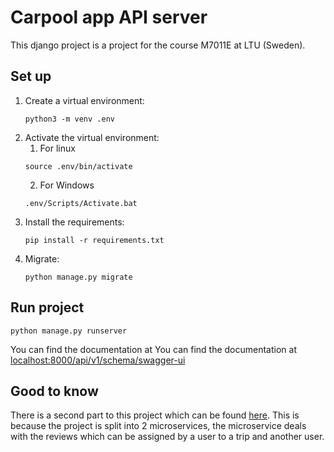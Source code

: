 # Carpool app API server
This django project is a project for the course M7011E at LTU (Sweden).

## Set up
1. Create a virtual environment:
   ```
   python3 -m venv .env
   ```
2. Activate the virtual environment:
   1. For linux
    ```
    source .env/bin/activate
    ```
    2. For Windows
    ```
    .env/Scripts/Activate.bat
    ```
3. Install the requirements:
   ```
   pip install -r requirements.txt
   ```
4. Migrate:
   ```
   python manage.py migrate
   ```

## Run project
   ```
   python manage.py runserver
   ```

You can find the documentation at You can find the documentation at [localhost:8000/api/v1/schema/swagger-ui](localhost:8000/api/v1/schema/swagger-ui)

## Good to know
There is a second part to this project which can be found [here](https://github.com/AceBasket/carpool-reviews). This is because the project is split into 2 microservices, the microservice deals with the reviews which can be assigned by a user to a trip and another user.